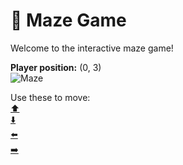 # 🧩 Maze Game  
Welcome to the interactive maze game!

**Player position:** (0, 3)  
![Maze](https://recognize-instructor-criteria-other.trycloudflare.com/images/pos_0_3.png?t=1760502481945)

Use these to move:  
[⬆️](https://recognize-instructor-criteria-other.trycloudflare.com/move/0_3_w)  
[⬇️](https://recognize-instructor-criteria-other.trycloudflare.com/move/0_3_s)  
[⬅️](https://recognize-instructor-criteria-other.trycloudflare.com/move/0_3_a)  
[➡️](https://recognize-instructor-criteria-other.trycloudflare.com/move/0_3_d)
